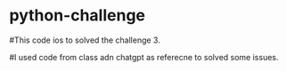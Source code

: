 # python-challenge

#This code ios to solved the challenge 3.

#I used code from class adn chatgpt as referecne to solved some issues.

